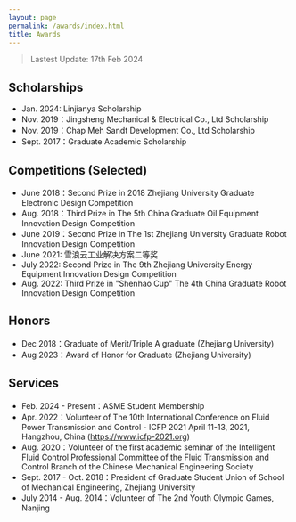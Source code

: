 ```yaml
---
layout: page
permalink: /awards/index.html
title: Awards
---
```


> Lastest Update: 17th Feb 2024 &nbsp;

## Scholarships

- Jan. 2024: Linjianya Scholarship
- Nov. 2019：Jingsheng Mechanical & Electrical Co., Ltd Scholarship
- Nov. 2019：Chap Meh Sandt Development Co., Ltd Scholarship 
- Sept. 2017：Graduate Academic Scholarship


## Competitions (Selected)

- June 2018：Second Prize in 2018 Zhejiang University Graduate Electronic Design Competition
- Aug. 2018：Third Prize in The 5th China Graduate Oil Equipment Innovation Design Competition
- June 2019：Second Prize in The 1st Zhejiang University Graduate Robot Innovation Design Competition
- June 2021: 雪浪云工业解决方案二等奖
- July 2022: Second Prize in The 9th Zhejiang University Energy Equipment Innovation Design Competition
- Aug. 2022: Third Prize in "Shenhao Cup" The 4th China Graduate Robot Innovation Design Competition


## Honors

- Dec 2018：Graduate of Merit/Triple A graduate (Zhejiang University) 
- Aug 2023：Award of Honor for Graduate (Zhejiang University) 



## Services

- Feb. 2024 - Present：ASME Student Membership
- Apr. 2022：Volunteer of The 10th International Conference on Fluid Power Transmission and Control - ICFP 2021
April 11-13, 2021, Hangzhou, China (https://www.icfp-2021.org)
- Aug. 2020：Volunteer of the first academic seminar of the Intelligent Fluid Control Professional Committee of the Fluid Transmission and Control Branch of the Chinese Mechanical Engineering Society
- Sept. 2017 - Oct. 2018：President of Graduate Student Union of School of Mechanical Engineering, Zhejiang University
- July 2014 - Aug. 2014：Volunteer of The 2nd Youth Olympic Games, Nanjing   

<br>
 
